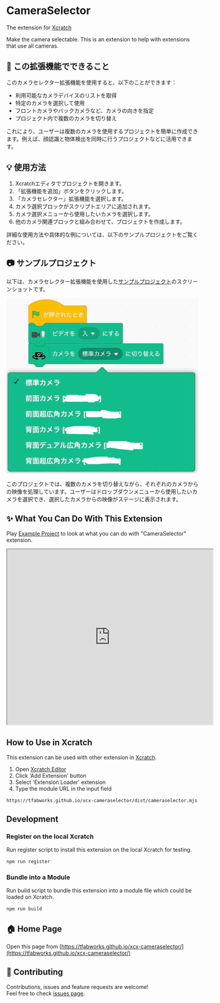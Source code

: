 # CameraSelector
The extension for [Xcratch](https://xcratch.github.io/)

Make the camera selectable. This is an extension to help with extensions that use all cameras.

## 🌟 この拡張機能でできること

このカメラセレクター拡張機能を使用すると、以下のことができます：

- 利用可能なカメラデバイスのリストを取得
- 特定のカメラを選択して使用
- フロントカメラやバックカメラなど、カメラの向きを指定
- プロジェクト内で複数のカメラを切り替え

これにより、ユーザーは複数のカメラを使用するプロジェクトを簡単に作成できます。例えば、顔認識と物体検出を同時に行うプロジェクトなどに活用できます。

## 💡 使用方法

1. Xcratchエディタでプロジェクトを開きます。
2. 「拡張機能を追加」ボタンをクリックします。
3. 「カメラセレクター」拡張機能を選択します。
4. カメラ選択ブロックがスクリプトエリアに追加されます。
5. カメラ選択メニューから使用したいカメラを選択します。
6. 他のカメラ関連ブロックと組み合わせて、プロジェクトを作成します。

詳細な使用方法や具体的な例については、以下のサンプルプロジェクトをご覧ください。

## 📷 サンプルプロジェクト

以下は、カメラセレクター拡張機能を使用した[サンプルプロジェクト](https://xcratch.github.io/editor/#https://tfabworks.github.io/xcx-cameraselector/projects/example.sb3)のスクリーンショットです。

![サンプルプロジェクト](./projects/capture1.jpg)

このプロジェクトでは、複数のカメラを切り替えながら、それぞれのカメラからの映像を処理しています。ユーザーはドロップダウンメニューから使用したいカメラを選択でき、選択したカメラからの映像がステージに表示されます。


## ✨ What You Can Do With This Extension

Play [Example Project](https://xcratch.github.io/editor/#https://tfabworks.github.io/xcx-cameraselector/projects/example.sb3) to look at what you can do with "CameraSelector" extension.
<iframe src="https://xcratch.github.io/editor/player#https://tfabworks.github.io/xcx-cameraselector/projects/example.sb3" width="540px" height="460px" allow="camera"></iframe>




## How to Use in Xcratch

This extension can be used with other extension in [Xcratch](https://xcratch.github.io/).
1. Open [Xcratch Editor](https://xcratch.github.io/editor)
2. Click 'Add Extension' button
3. Select 'Extension Loader' extension
4. Type the module URL in the input field
```
https://tfabworks.github.io/xcx-cameraselector/dist/cameraselector.mjs
```

## Development

### Register on the local Xcratch

Run register script to install this extension on the local Xcratch for testing.

```sh
npm run register
```

### Bundle into a Module

Run build script to bundle this extension into a module file which could be loaded on Xcratch.

```sh
npm run build
```

## 🏠 Home Page

Open this page from [https://tfabworks.github.io/xcx-cameraselector/](https://tfabworks.github.io/xcx-cameraselector/)


## 🤝 Contributing

Contributions, issues and feature requests are welcome!<br />Feel free to check [issues page](https://github.com/tfabworks/xcx-cameraselector/issues).
